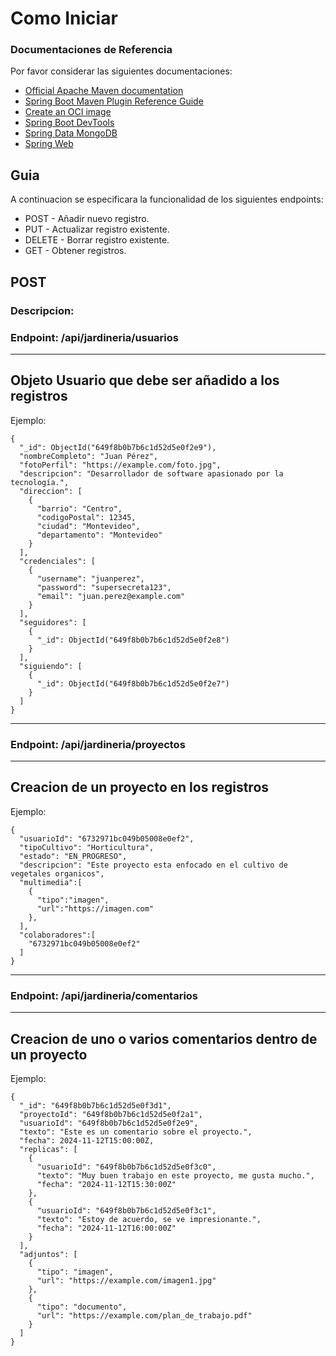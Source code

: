 # Como Iniciar

### Documentaciones de Referencia
Por favor considerar las siguientes documentaciones:

* [Official Apache Maven documentation](https://maven.apache.org/guides/index.html)
* [Spring Boot Maven Plugin Reference Guide](https://docs.spring.io/spring-boot/3.3.5/maven-plugin)
* [Create an OCI image](https://docs.spring.io/spring-boot/3.3.5/maven-plugin/build-image.html)
* [Spring Boot DevTools](https://docs.spring.io/spring-boot/3.3.5/reference/using/devtools.html)
* [Spring Data MongoDB](https://docs.spring.io/spring-boot/3.3.5/reference/data/nosql.html#data.nosql.mongodb)
* [Spring Web](https://docs.spring.io/spring-boot/3.3.5/reference/web/servlet.html)

## Guia
A continuacion se especificara la funcionalidad de los siguientes endpoints:

* POST    -   Añadir nuevo registro. 
* PUT     -   Actualizar registro existente. 
* DELETE  -   Borrar registro existente. 
* GET     -   Obtener registros.  

## POST 
### Descripcion:  
### Endpoint: /api/jardineria/usuarios
------
Objeto Usuario que debe ser añadido a los registros 
------
Ejemplo:
```
{
  "_id": ObjectId("649f8b0b7b6c1d52d5e0f2e9"),
  "nombreCompleto": "Juan Pérez",
  "fotoPerfil": "https://example.com/foto.jpg",
  "descripcion": "Desarrollador de software apasionado por la tecnología.",
  "direccion": [
    {
      "barrio": "Centro",
      "codigoPostal": 12345,
      "ciudad": "Montevideo",
      "departamento": "Montevideo"
    }
  ],
  "credenciales": [
    {
      "username": "juanperez",
      "password": "supersecreta123",
      "email": "juan.perez@example.com"
    }
  ],
  "seguidores": [
    {
      "_id": ObjectId("649f8b0b7b6c1d52d5e0f2e8")
    }
  ],
  "siguiendo": [
    {
      "_id": ObjectId("649f8b0b7b6c1d52d5e0f2e7")
    }
  ]
}

```
------
### Endpoint: /api/jardineria/proyectos
------
Creacion de un proyecto en los registros 
------
Ejemplo:
```
{
  "usuarioId": "6732971bc049b05008e0ef2",
  "tipoCultivo": "Horticultura",
  "estado": "EN_PROGRESO",
  "descripcion": "Este proyecto esta enfocado en el cultivo de vegetales organicos",
  "multimedia":[
    {
      "tipo":"imagen",
      "url":"https://imagen.com"
    },
  ],
  "colaboradores":[
    "6732971bc049b05008e0ef2"
  ]
}

```
------
### Endpoint: /api/jardineria/comentarios
------
Creacion de uno o varios comentarios dentro de un proyecto
------
Ejemplo:
```
{
  "_id": "649f8b0b7b6c1d52d5e0f3d1",
  "proyectoId": "649f8b0b7b6c1d52d5e0f2a1",
  "usuarioId": "649f8b0b7b6c1d52d5e0f2e9",
  "texto": "Este es un comentario sobre el proyecto.",
  "fecha": 2024-11-12T15:00:00Z,
  "replicas": [
    {
      "usuarioId": "649f8b0b7b6c1d52d5e0f3c0",
      "texto": "Muy buen trabajo en este proyecto, me gusta mucho.",
      "fecha": "2024-11-12T15:30:00Z"
    },
    {
      "usuarioId": "649f8b0b7b6c1d52d5e0f3c1",
      "texto": "Estoy de acuerdo, se ve impresionante.",
      "fecha": "2024-11-12T16:00:00Z"
    }
  ],
  "adjuntos": [
    {
      "tipo": "imagen",
      "url": "https://example.com/imagen1.jpg"
    },
    {
      "tipo": "documento",
      "url": "https://example.com/plan_de_trabajo.pdf"
    }
  ]
}


```

